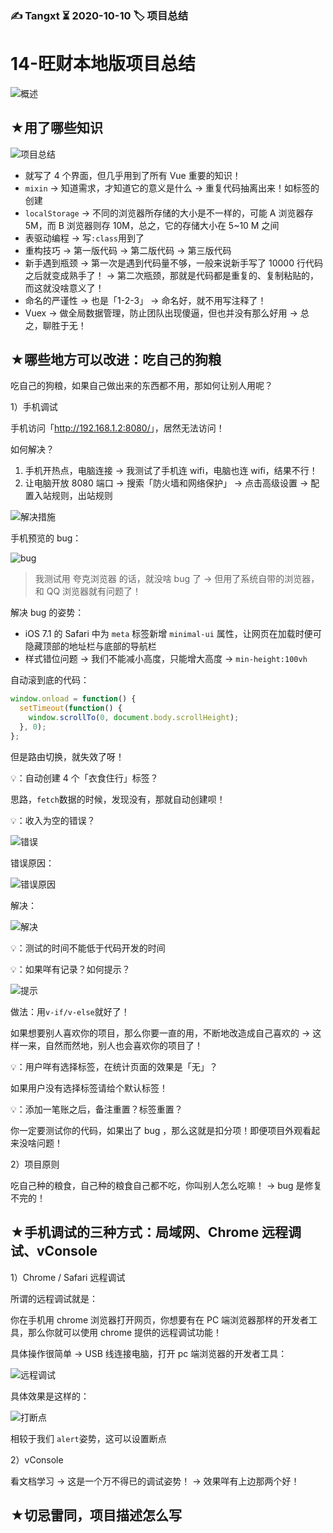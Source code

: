 ### ✍️ Tangxt ⏳ 2020-10-10 🏷️ 项目总结

# 14-旺财本地版项目总结

![概述](assets/img/2020-10-10-15-09-02.png)

## ★用了哪些知识

![项目总结](assets/img/2020-10-10-14-59-11.png)

- 就写了 4 个界面，但几乎用到了所有 Vue 重要的知识！
- `mixin` -> 知道需求，才知道它的意义是什么 -> 重复代码抽离出来！如标签的创建
- `localStorage` -> 不同的浏览器所存储的大小是不一样的，可能 A 浏览器存 5M，而 B 浏览器则存 10M，总之，它的存储大小在 5~10 M 之间
- 表驱动编程 -> 写`:class`用到了
- 重构技巧 -> 第一版代码 -> 第二版代码 -> 第三版代码
- 新手遇到瓶颈 -> 第一次是遇到代码量不够，一般来说新手写了 10000 行代码之后就变成熟手了！ -> 第二次瓶颈，那就是代码都是重复的、复制粘贴的，而这就没啥意义了！
- 命名的严谨性 -> 也是「1-2-3」 -> 命名好，就不用写注释了！
- Vuex -> 做全局数据管理，防止团队出现傻逼，但也并没有那么好用 -> 总之，聊胜于无！  

## ★哪些地方可以改进：吃自己的狗粮

吃自己的狗粮，如果自己做出来的东西都不用，那如何让别人用呢？

1）手机调试

手机访问「<http://192.168.1.2:8080/>」，居然无法访问！

如何解决？

1. 手机开热点，电脑连接 -> 我测试了手机连 wifi，电脑也连 wifi，结果不行！
2. 让电脑开放 8080 端口 -> 搜索「防火墙和网络保护」 -> 点击高级设置 -> 配置入站规则，出站规则

![解决措施](assets/img/2020-10-10-18-16-53.png)

手机预览的 bug：

![bug](assets/img/2020-10-10-18-41-13.png)

> 我测试用 夸克浏览器 的话，就没啥 bug 了 -> 但用了系统自带的浏览器，和 QQ 浏览器就有问题了！

解决 bug 的姿势：

-  iOS 7.1 的 Safari 中为 `meta` 标签新增 `minimal-ui` 属性，让网页在加载时便可隐藏顶部的地址栏与底部的导航栏
- 样式错位问题 -> 我们不能减小高度，只能增大高度 -> `min-height:100vh`

自动滚到底的代码：

``` js
window.onload = function() {
  setTimeout(function() {
    window.scrollTo(0, document.body.scrollHeight);
  }, 0);
};
```

但是路由切换，就失效了呀！

💡：自动创建 4 个「衣食住行」标签？

思路，`fetch`数据的时候，发现没有，那就自动创建呗！

💡：收入为空的错误？

![错误](assets/img/2020-10-10-20-00-06.png)

错误原因：

![错误原因](assets/img/2020-10-10-20-02-25.png)

解决：

![解决](assets/img/2020-10-10-20-13-00.png)

💡：测试的时间不能低于代码开发的时间

💡：如果咩有记录？如何提示？

![提示](assets/img/2020-10-10-20-27-02.png)

做法：用`v-if/v-else`就好了！

如果想要别人喜欢你的项目，那么你要一直的用，不断地改造成自己喜欢的 -> 这样一来，自然而然地，别人也会喜欢你的项目了！

💡：用户咩有选择标签，在统计页面的效果是「无」？

如果用户没有选择标签请给个默认标签！

💡：添加一笔账之后，备注重置？标签重置？

你一定要测试你的代码，如果出了 bug ，那么这就是扣分项！即便项目外观看起来没啥问题！

2）项目原则

吃自己种的粮食，自己种的粮食自己都不吃，你叫别人怎么吃嘛！ -> bug 是修复不完的！

## ★手机调试的三种方式：局域网、Chrome 远程调试、vConsole

1）Chrome / Safari 远程调试

所谓的远程调试就是：

你在手机用 chrome 浏览器打开网页，你想要有在 PC 端浏览器那样的开发者工具，那么你就可以使用 chrome 提供的远程调试功能！

具体操作很简单 -> USB 线连接电脑，打开 pc 端浏览器的开发者工具：

![远程调试](assets/img/2020-10-10-23-33-46.png)

具体效果是这样的：

![打断点](assets/img/2020-10-10-23-37-26.png)

相较于我们 `alert`姿势，这可以设置断点

2）vConsole

看文档学习 -> 这是一个万不得已的调试姿势！ -> 效果咩有上边那两个好！

## ★切忌雷同，项目描述怎么写



